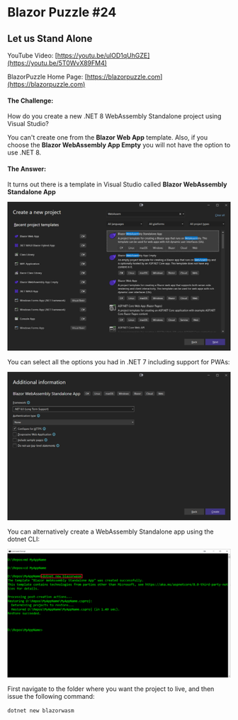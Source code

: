 # Blazor Puzzle #24

## Let us Stand Alone

YouTube Video: [https://youtu.be/ulOD1qUhGZE](https://youtu.be/5T0WvX89FM4)

BlazorPuzzle Home Page: [https://blazorpuzzle.com](https://blazorpuzzle.com)

#### The Challenge:

How do you create a new .NET 8 WebAssembly Standalone project using Visual Studio?

You can't create one from the **Blazor Web App** template. Also, if you choose the **Blazor WebAssembly App Empty** you will not have the option to use .NET 8.

#### The Answer:

It turns out there is a template in Visual Studio called **Blazor WebAssembly Standalone App**

![image-20240304090551999](images/image-20240304090551999.png)

You can select all the options you had in .NET 7 including support for PWAs:

![image-20240304090739472](images/image-20240304090739472.png)

You can alternatively create a WebAssembly Standalone app using the dotnet CLI:

![image-20240304091013150](images/image-20240304091013150.png)

First navigate to the folder where you want the project to live, and then issue the following command:

`dotnet new blazorwasm`
